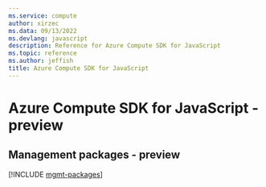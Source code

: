 ```yaml
---
ms.service: compute
author: xirzec
ms.data: 09/13/2022
ms.devlang: javascript
description: Reference for Azure Compute SDK for JavaScript
ms.topic: reference
ms.author: jeffish
title: Azure Compute SDK for JavaScript
---
```

# Azure Compute SDK for JavaScript - preview

## Management packages - preview
[!INCLUDE [mgmt-packages](compute-mgmt-index.md)]